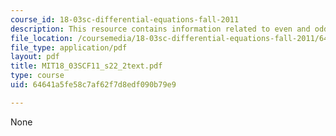 ```yaml
---
course_id: 18-03sc-differential-equations-fall-2011
description: This resource contains information related to even and odd functions.
file_location: /coursemedia/18-03sc-differential-equations-fall-2011/64641a5fe58c7af62f7d8edf090b79e9_MIT18_03SCF11_s22_2text.pdf
file_type: application/pdf
layout: pdf
title: MIT18_03SCF11_s22_2text.pdf
type: course
uid: 64641a5fe58c7af62f7d8edf090b79e9

---
```

None
